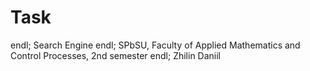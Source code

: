 # Task
endl;
Search Engine
endl;
SPbSU, Faculty of Applied Mathematics and Control Processes, 2nd semester
endl;
Zhilin Daniil
